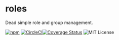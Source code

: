 # roles

Dead simple role and group management.

[![npm](https://img.shields.io/npm/v/roles.svg)](https://www.npmjs.com/package/roles) [![CircleCI](https://circleci.com/gh/Intelight/roles.svg?style=svg)](https://circleci.com/gh/Intelight/roles)[![Coverage Status](https://coveralls.io/repos/github/intelight/roles/badge.svg?branch=master)](https://coveralls.io/github/intelight/roles?branch=master) ![MIT License](https://img.shields.io/badge/license-MIT-blue.svg)
